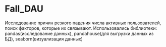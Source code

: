 # Fall_DAU

Исследование причин резкого падения числа активных пользователей, поиск факторов, которые их связывают. 
Использовались библиотеки: pandas(исследование данных), pandahouse(для выгрузки данных из БД), seaborn(визуализация данных)
